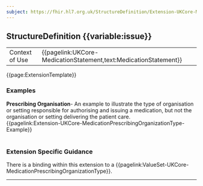 ```yaml
---
subject: https://fhir.hl7.org.uk/StructureDefinition/Extension-UKCore-MedicationPrescribingOrganizationType
---
```

## StructureDefinition {{variable:issue}}

<table id="addToTranspose">
<tr><td>Context of Use</td>
<td>{{pagelink:UKCore-MedicationStatement,text:MedicationStatement}}</td>
</tr>
</table>

{{page:ExtensionTemplate}}

<div id="Examples" class="tabcontent">
  <h3>Examples</h3>
  <b>Prescribing Organisation</b>- An example to illustrate the type of organisation or setting responsible for authorising and issuing a medication, but not the organisation or setting delivering the patient care.<br>
  {{pagelink:Extension-UKCore-MedicationPrescribingOrganizationType-Example}}
  <br><br>
</div>

<h3 id="guidance-medicationprescribingorganizationtype">Extension Specific Guidance</h3>

There is a binding within this extension to a {{pagelink:ValueSet-UKCore-MedicationPrescribingOrganizationType}}.

---